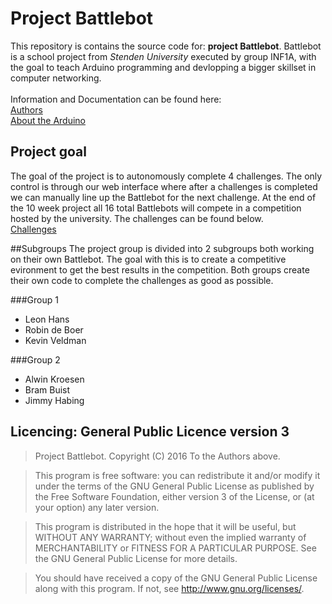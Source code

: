 # Project Battlebot
This repository is contains the source code for: **project Battlebot**.
Battlebot is a school project from _Stenden University_ executed by group INF1A,
with the goal to teach Arduino programming and devlopping a bigger skillset in
computer networking.<br><br>
Information and Documentation can be found here: <br>
[Authors](https://github.com/stenden-inf1a/project/blob/master/Documentation/Contact.md)<br>
[About the Arduino](https://github.com/stenden-inf1a/project/blob/master/Documentation/Battlebot.md)

## Project goal
The goal of the project is to autonomously complete 4 challenges. The only control is through
our web interface where after a challenges is completed we can manually line up the Battlebot
for the next challenge. At the end of the 10 week project all 16 total Battlebots will compete
in a competition hosted by the university. The challenges can be found below.<br>
[Challenges](https://github.com/stenden-inf1a/project/blob/master/Documentation/Challenges.md)

##Subgroups
The project group is divided into 2 subgroups both working on their own Battlebot. The goal with this is to create a competitive evironment to get the best results in the competition. Both groups create their own code to complete the challenges as good as possible.

###Group 1
- Leon Hans
- Robin de Boer
- Kevin Veldman

###Group 2
- Alwin Kroesen
- Bram Buist
- Jimmy Habing

## Licencing: General Public Licence version 3
> Project Battlebot.
> Copyright (C) 2016 To the Authors above.

> This program is free software: you can redistribute it and/or modify
> it under the terms of the GNU General Public License as published by
> the Free Software Foundation, either version 3 of the License, or
> (at your option) any later version.

> This program is distributed in the hope that it will be useful,
> but WITHOUT ANY WARRANTY; without even the implied warranty of
> MERCHANTABILITY or FITNESS FOR A PARTICULAR PURPOSE.  See the
> GNU General Public License for more details.

> You should have received a copy of the GNU General Public License
> along with this program.  If not, see <http://www.gnu.org/licenses/>.
